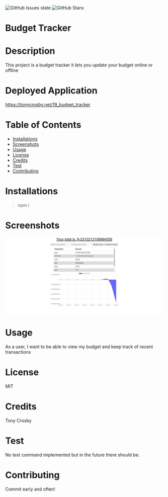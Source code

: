 ![GitHub Issues state](https://img.shields.io/github/issues/tonycrosby-tech/19_budget_tracker)
![GitHub Stars:](https://img.shields.io/github/stars/tonycrosby-tech/19_budget_tracker)
# Budget Tracker
# Description
This project is a budget tracker it lets you update your budget online or offline
# Deployed Application
https://tonycrosby.net/19_budget_tracker
# Table of Contents
* [Installations](#Installations)
* [Screenshots](#Screenshots)
* [Usage](#Usage)
* [License](#License)
* [Credits](#Credits)
* [Test](#Test)
* [Contributing](#Contributing)
# Installations
> npm i
# Screenshots 
![HW](.\public\images\budgetracker.JPG)

# Usage
As a user, I want to be able to view my budget and keep track of recent transactions
# License
MIT
# Credits
Tony Crosby
# Test
No test command implemented but in the future there should be.
# Contributing
Commit early and often!
